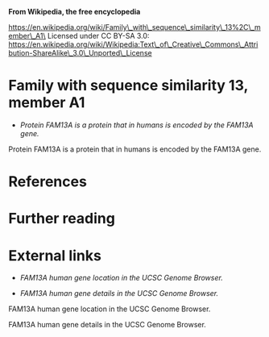 **From Wikipedia, the free encyclopedia**

https://en.wikipedia.org/wiki/Family\_with\_sequence\_similarity\_13%2C\_member\_A1\
Licensed under CC BY-SA 3.0:\
https://en.wikipedia.org/wiki/Wikipedia:Text\_of\_Creative\_Commons\_Attribution-ShareAlike\_3.0\_Unported\_License

Family with sequence similarity 13, member A1
=============================================

-   *Protein FAM13A is a protein that in humans is encoded by the FAM13A
    gene.*

Protein FAM13A is a protein that in humans is encoded by the FAM13A
gene.

References
==========

Further reading
===============

External links
==============

-   *FAM13A human gene location in the UCSC Genome Browser.*

-   *FAM13A human gene details in the UCSC Genome Browser.*

FAM13A human gene location in the UCSC Genome Browser.

FAM13A human gene details in the UCSC Genome Browser.
